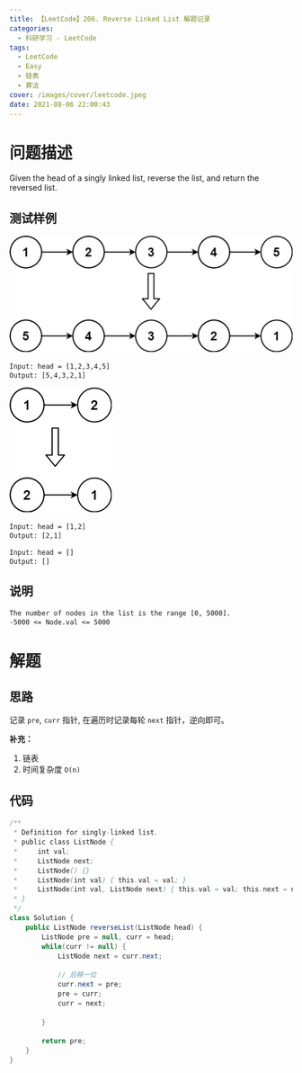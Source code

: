```yaml
---
title: 【LeetCode】206. Reverse Linked List 解题记录
categories:
  - 科研学习 - LeetCode
tags:
  - LeetCode
  - Easy
  - 链表
  - 算法
cover: /images/cover/leetcode.jpeg
date: 2021-08-06 22:00:43
---
```



# 问题描述

Given the head of a singly linked list, reverse the list, and return the reversed list.

## 测试样例

![](images/【LeetCode】206-Reverse-Linked-List-解题记录/2021-08-06-21-54-07.png)

```
Input: head = [1,2,3,4,5]
Output: [5,4,3,2,1]
```

![](images/【LeetCode】206-Reverse-Linked-List-解题记录/2021-08-06-21-54-59.png)

```
Input: head = [1,2]
Output: [2,1]
```

```
Input: head = []
Output: []
```

## 说明

```
The number of nodes in the list is the range [0, 5000].
-5000 <= Node.val <= 5000
```

# 解题

## 思路

记录 `pre`, `curr` 指针, 在遍历时记录每轮 `next` 指针，逆向即可。

**补充：**

1. 链表
1. 时间复杂度 `O(n)`

## 代码

```java
/**
 * Definition for singly-linked list.
 * public class ListNode {
 *     int val;
 *     ListNode next;
 *     ListNode() {}
 *     ListNode(int val) { this.val = val; }
 *     ListNode(int val, ListNode next) { this.val = val; this.next = next; }
 * }
 */
class Solution {
    public ListNode reverseList(ListNode head) {
        ListNode pre = null, curr = head;
        while(curr != null) {
            ListNode next = curr.next;
            
            // 后移一位
            curr.next = pre;
            pre = curr;
            curr = next;
            
        }
        
        return pre;
    }
}
```